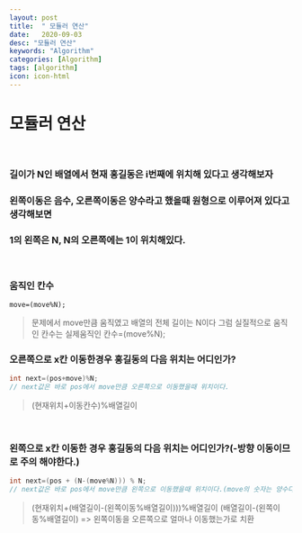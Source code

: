 ```yaml
---
layout: post
title:  " 모듈러 연산"
date:   2020-09-03
desc: "모듈러 연산"
keywords: "Algorithm"
categories: [Algorithm]
tags: [algorithm]
icon: icon-html
---
```


모듈러 연산
====

<br/>

### 길이가 N인 배열에서 현재 홍길동은 i번째에 위치해 있다고 생각해보자
### 왼쪽이동은 음수, 오른쪽이동은 양수라고 했을때 원형으로 이루어져 있다고 생각해보면
### 1의 왼쪽은 N, N의 오른쪽에는 1이 위치해있다.

<br/>

### 움직인 칸수

``` 
move=(move%N);

```

> 문제에서 move만큼 움직였고 배열의 전체 길이는 N이다 그럼 실질적으로 움직인 칸수는
> 실제움직인 칸수=(move%N);

### 오른쪽으로 x칸 이동한경우 홍길동의 다음 위치는 어디인가?
``` java
int next=(pos+move)%N;
// next값은 바로 pos에서 move만큼 오른쪽으로 이동했을때 위치이다.
```
> (현재위치+이동칸수)%배열길이

<br/>

### 왼쪽으로 x칸 이동한 경우 홍길동의 다음 위치는 어디인가?(-방향 이동이므로 주의 해야한다.)
``` java
int next=(pos + (N-(move%N))) % N;
// next값은 바로 pos에서 move만큼 왼쪽으로 이동했을때 위치이다.(move의 숫자는 양수다)
```

> (현재위치+(배열길이-(왼쪽이동%배열길이)))%배열길이
> (배열길이-(왼쪽이동%배열길이) => 왼쪽이동을 오른쪽으로 얼마나 이동했는가로 치환

